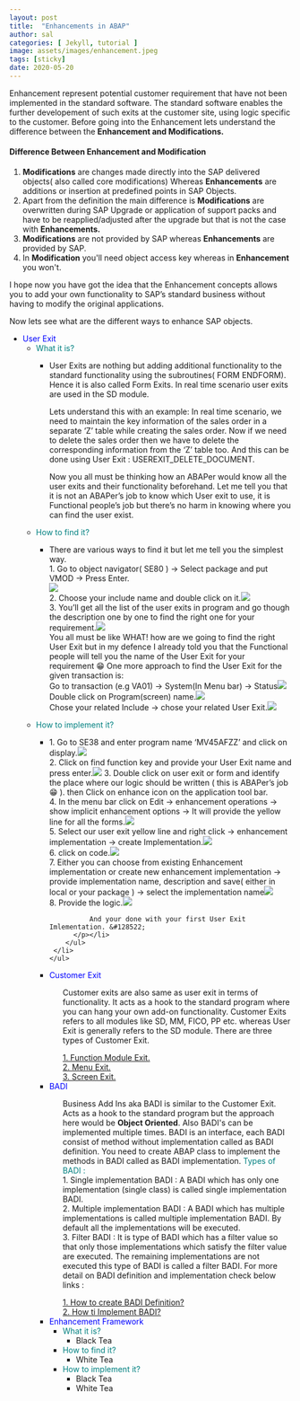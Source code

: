 ```yaml
---
layout: post
title:  "Enhancements in ABAP"
author: sal
categories: [ Jekyll, tutorial ]
image: assets/images/enhancement.jpeg
tags: [sticky]
date: 2020-05-20
---
```


Enhancement represent potential customer requirement that have not been implemented in the standard software. The standard software enables the further developement of such exits at the customer site, using logic specific to the customer.
Before going into the Enhancement lets understand the difference between the <b>Enhancement and Modifications.</b>

#### Difference Between Enhancement and Modification

1. <b>Modifications</b> are changes made directly into the SAP delivered objects( also called core modifications) Whereas <b>Enhancements</b> are additions or insertion at predefined points in SAP Objects. 
2. Apart from the definition the main difference is <b>Modifications</b> are overwritten during SAP Upgrade or application of support packs and have to be reapplied/adjusted after the upgrade but that is not the case with <b>Enhancements. </b>
3. <b>Modifications</b> are not provided by SAP whereas <b>Enhancements</b> are provided by SAP.
4. In <b>Modification</b> you'll need object access key whereas in <b>Enhancement</b> you won't.

I hope now you have got the idea that the Enhancement concepts allows you to add your own functionality to SAP’s  standard business without having to modify the original applications.

Now lets see what are the different ways to enhance SAP objects.
<!-- Types of enhancement -->
<ul id="enhancements">
<!-- user exit -->
  <li><span class="caret" style="color:blue">User Exit</span>
    <ul class="nested">
      <li><span class="caret" style="color:teal">What it is?</span>
        <ul class="nested">
          <li><p>User Exits are nothing but adding additional functionality to the standard functionality using the subroutines( FORM ENDFORM). Hence it is also called Form Exits. In real time scenario user exits are used in the SD module.</p>
          <p>Lets understand this with an example: In real time scenario, we need to maintain the key information of the sales order in a separate ‘Z’ table while creating the sales order.  Now if we need to delete the sales order then we have to delete the corresponding information from the ‘Z’ table too. And this can be done using User Exit : USEREXIT_DELETE_DOCUMENT.</p><p>Now you all must be thinking how an ABAPer would know all the user exits and their functionality beforehand. Let me tell you that it is not an ABAPer’s job to know which User exit to use, it is Functional people’s job but there’s no harm in knowing where you can find the user exist.</p></li>
        </ul>
      </li>
     <li><span class="caret" style="color:teal">How to find it?</span>
        <ul class="nested">
          <li><p> There are various ways to find it but let me tell you the simplest way. 
          <br>1. Go to object navigator( SE80 ) -> Select package and put VMOD -> Press Enter.
          <br><img src="https://lh3.googleusercontent.com/wBviub-g8RSLrZozMU-kPa5pqeanHy7Fi1AN1TkmqVZvUleHgq8Tk5GpmIuiz731s4LJlTfLNvwMyeqPwr_y9R_sTg4P__Jb7_W6XHAPFdMrVFGWMFkk_-AU9Co-UtVEZfPcIbicQIY8zUJ8BNtFTz3Hvo2j7PbsJaPRgtz7KQxwzoJKBYLb8mBHFLlh0M1mFVqV4gU6P-RNkak2WtlX4D15lyx8LKJsDJ4K4jZwlszCCv_g-aa1ri2Az4lXMaOh9SfCq7XRSycLN40hFE5R2A_-Gse_oC4y3J1zN_LgrdCsimsRapd2mOy6QRdSsAygvXeVuwq_fqlXGkfFMd-nAbR9zZ8hZ8-j9aL5CkSt2FjQPms69HeluH08F_-Bs3xB7Kq8MFJmG3duYU7TXrM5x_It_BodRkuV9f6N94L3hoQssjZ7BlU_qSBXNB-nDPxvvkw4MCfrOjvhx2V2tNrT7qbstAQBr0MYzekgAppD68jBwGJlC1jkuQ2PqugRtPnu51u-L1M_dDsCmHLcefVwthXV1lWlLPD01DaHwq0pW0y4w55ej5pW9O08Dobup-z9tukqBrX5WSM-GbZL_beFCVGHroVy-smJlRANLNyLLUdMhCkGGmjLvtQR0CTWUKIJhnu5bKAmUppFZ5GTlfZjllpZwZdue93iNwNwskzZrtT-CbgLN_MMzyxqaxv5=w524-h550-no?authuser=0">
          <br>2. Choose your include name and double click on it.<img src="https://lh3.googleusercontent.com/LQNN-gp6Q4raHXx5TKTCUVtDniG4H7DvSB02b2q37hSah92EyC2sMV5FXRJ_hWwkkVYZDcw1wTO1c20Vm7SFIwf8kWJXIx3KGZGApjJO85u_eiX5-rimK1OoGbm_Pd6DXfQRoU5rx7Ehhfqax4VmTaNUPMc5x8DIAClTDUqiR-_UI9tiZeN0JZHpy76Qvz2IfHHzMhzcUAVl8GNtFQ5jtCUcpG5oEMKm2xTP4XJY1VdBKuh9rFyYcywo2ZtG_F5Vs0Ioz23plOX-HCYUICSW0smENNM0pqRzPD3CTagkbsIpG5nAbTtmg4Nhtzi9fVNom1kjomYCmvYIOrcOV4BOj_1pJixYFEFvFq_kiU8PCu7XFGChzVLJ6M1vfU9s6tl1dsHeajWgbLfbtXRxdd_s3udM6EyzI5YI3HPloj0Te0l0psRMEU4R45TSz-IoaiRHvviekJ9TByUljOEO0C5GdYB1-38vjh-exvyQbFcZSl13ce-xsIAx2xm7VHB4laWcBzsouHJoDg2t4VudcJQ92JfGBS0yJH7wyzN0gRwV6-J9mjnZBzJZpqbjw5nIZ1PWE_rNB7lAdpmRIcbtmyxHVR-MKnlttgXO-WFe5Tw7Mb_c0nNbhkSpB8_-Jeytu9IIxmMl6OuKoo1fTsMJQg6fic6oRAW0YceNxCp3LmsUukZYUswVBPLqcTDV2iwo=w399-h788-no?authuser=0">
          <br>3. You’ll get all the list of the user exits in program and go though the description one by one to find the right one for your requirement.<img src="https://lh3.googleusercontent.com/MjDWfCf111iNKyCGMZTZZ9u_NPx5ZQu3diTh0SOTLK-Z59doOUFVAzVFEf3dtP43Z3mo2oaqkdJ5TmhDnuH6wxbsw7rzkyLUESUvv77nbOy8UP4Ds5cPmJNPJfEKzR5D1ctCMhGte3YeiRyb_nbOlPwoOxoGxgTPdi7qSvCLDyZ3RKe_WoymAxsILWPPgs-P3ce8GSOorJcxhxqFz2Ml3G7v9zNaqVro9XeEUgdJLagRVE7MB_5kbeWx0xSeHvQ449HOG4r1f3FfC8G6uu5b6R3727Uixaz7LQlwwKYfP_TEwzl0TUzgM4dUuW33EwNxokiQ61iinrUEpQ3sX3-vanajCNGADz-Q6r3uYeov__o-dRjSKxpyzGzp2A7Ul5CeWLVcaXO5_vWJAZVzekk7VqEA8nJQ1dxOOEo2KLCBw2TH7IbRGtSf5jWqBYN7eVH2Xlrl1U5l1pgGvrlCnvpUOdY6wkEyzCmkF3FmNLqwiJaahfckqGDYMNqPtplPPXHL1grYGf76B0e2Dy8kuLwDkV5h-2rbZFf0hVVjjNzqUUVfa2Q4BlIKBu0EymA_2fEXvwNOtO16tQgz_H-0hsGCwHQYHWQhGXQioLPn7R-SKRZzpyMfvNA4ohQ0hhMyY0KnOmPzqi7KGhNZm-m79F8c8C35stZewiHiAs5LtoxV6TEDKAh5GP2d8kTPMn8w=w1440-h779-no?authuser=0">
          <br>You all must be like WHAT! how are we going to find the right User Exit but in my defence I already told you that the Functional people will tell you the name of the User Exit for your requirement &#128513;  
          One more approach to find the User Exit for the given transaction is:
          <br>Go to transaction (e.g VA01) -> System(In Menu bar) ->  Status<img src="https://lh3.googleusercontent.com/vQdcuF9ZYG2uMQF4Cpb3J3iwHIV1jfg46M9sFhNHguGY-0jpSVP9Z2-y82ap3XifdXnpBetVA438xHmXWEp1rWEru84k1KbveuMuSZ2mhcJ9U_EHW8q0RG6QQo75YWkPEC2ysPZe6KutCFtoBqmASFnQ1yCBPEJNGfiVlSuXkCf72M3Y4j0nogaH9C4YSK-H7EObBMKQi_lGur3Dbcl2BjLyI5kznh69OFHclF99GB5EiKPggA4T_cFFlUrAp1WWuNtJe91AhpkJ1AYG77SXkKn62MKQ_lTVgjHXhRoLf0cMozqnyck9IhomI9mNXAqOej61Wzz0cWDZGLUt9JzgWpB5aLRY2_r9fPVzFI9-WnQxIdFP0rjgdtw8P6BwyzdF_Bo3hxbGs1b9xO-5hyFLSzSiLpO7p_n9eATmb-VssdMMQnaARM3nN9V44jFp3PtrSl4QAklRsk3wSJBkCxOLCPWqX-3ZAwNQyCZ9MLZb_DSdlz499gKMvlSl2I_MosJQNLERwgubz9k4YHnwAP9aaKEZhf3HdyaFsaB4atkusoGB3OBjvXeoWsguhN9nuMNXEpfmoj7usOyH030BUZjWs00oYyy4kqPmO6gd2YgF2-d9jUXNMZn_bSO720GTs9hASxtUVl15hGgyLUR5a0y3I7hfEnpOa-TzKa3FpG7aniC46GNYV4Y8VXgLKref=w926-h736-no?authuser=0">
          <br>Double click on Program(screen) name.<img src="https://lh3.googleusercontent.com/uHBkyVVi0_zENsm4elZvI52ihyzRcUXdDGB4m9-8Mkwosarf0XHogWzCnS50icSF-CVYRTDh74x-ZwRJjU7nfsdrB5xlHhwFjbkzxZkSn2M4TeBxh5_Rb9Z-Cu_lxGlBAtFDa2_8sqTPEyRcgr0jqGbZWAeE_EYXmxs1fCRBBYZhQdK5UGb_e0nJM3dnO7BLp0KmtNq6GBi-NVfObmQto7WNYPW6qmtnuNvzPZeCf8IFSl0Ez16fw-nAdEjqxAysJYhW5ozFMwYz6RU05-NGWVm4JMBOdcjiCgfwwrJfu1dnKwmwVQ7VznOoI9sikcznW664wpfzG5BCNvvKlOGMXNtJlvod736AlpVPhfr9bbnKxOWQMBL1zThleWTyJXzJ0YkmjmRpsvdUC8aKEf2mKlaQ8xWIkEymCAWWoBdWrFyTlJzjoE0L6AOqu4hBmWu7NNhNuppMMH_2GHJFpdRsaGSo3Hr63JgOEL33OczkAH79Y4_U1f5lr5kMP9i1nS2XaMcokkErkmF2nFfmkMS-w4cC93KYTupTLwUcSdvcJFXAuidHfEUfU9U22LJUiGzeLLHjh6letAN-jHty30h5TLP85-fYB5ieKyPTWRFfPyQozJuPladWW713SD7o0tiRdxBNEXDn4kX6zIZbI3aZXIIuVkdE6bQ8aJ6GR-S-y59RivpPzKhFv2AwK08K=w1176-h721-no?authuser=0">
          <br>Chose your related Include -> chose your related User Exit.<img src="https://lh3.googleusercontent.com/Q_JQwwqpbHPi9nXzhoEjNT58XnOOIOPHZMHu-QXjd9zS2ubp_FE45O65e5nwrOeRuczeSEnalUpta1xfax3cvH7ml9trfmob3jBlhFr33bZUGI_j5oXESQ2vPbZVUyGPwjXJ8kAWNl7KMkvWKR-2dNagy1wZu9D5r47aUswmsLZ9Q-OVqBaBdtJ_QbWVDVWx_-l96f-hUjaGenudsC_eGLbuHGAyJkS0urzoly6xa0bo97opYZqXmRo0aJqfn9iG73VcfoN_WjasMzglXyazypkbKRKcC4r5WIxhcmV458L3X2oKe42CDaGcqYZfHNCCrUoEZOf77rq-CTE8xjRhIv5mKkdC3buDQCia3KG5GO_M4Y5gRUqLyjx40pAsiBR0IMSLt4UFYF1c8hTn2s8BcC1J6PupM-PxjfvZ7tLGbhy4-G1Pxn9phTViwgZLrhcVo6oBcu7iwp_wQnnurYxq_3qnuQltC_rIS6-Xecwx5P_0X6yzwXl_OoJTuxy9B_ytWCBjiQdh5hIpxoo19rxObXZSHgD0fsI5PosfxLjLJhM-IjtH_FznChN1Iyf7iZWoFqoAPMm3ErcAihYe3COAgtXMSUKEY648CfY_HHJShOJl9EFZXvfgVa9fnrANPUqZftIpuhtdR4w7Dt-kf2jEDV02TXO0zsaUl0K7AUI346lyokhIeEWEozXtu-ql=w832-h788-no?authuser=0"></p>
          </li>
        </ul>
     </li>
     <li><span class="caret" style="color:teal">How to implement it?</span>
        <ul class="nested">
          <li><p>1. Go to SE38 and enter program name ‘MV45AFZZ’ and click on display.<img src="https://lh3.googleusercontent.com/HIa0JFWZcTA6eG3U5Gql4kIq4l2D2RpliTXNIWhZMIiqMA5JOjNsHmHGBqZLUg6vhzJ2voVQJrYq-99T-msh8jDV9d2_IcIkXvjVqlhQ0GanrvNGRLMP0DlOgtAFgIo6clUW3BnTJ8RoAn5rK49rMs4ThYr5amn4llj18sx28U4ejXu-LDzRRVJtvXNJ7hATgQQlqmOc1QMrOq9M1o-8dGMuoqpHK8OOxSbKJ0WDW4Fb7BaL7tTsMtva8Nnt7uQBjics9YHUuswRKDO7b680N-dpXwjWwviVodBPCcqo_fotCwbyByKsfiQjEKOfPygVt5DkjzISDoCaZOaY7ycfgrJPK5KCTUu9UA2v7ncSKS-fkbWNmdl30by5Hc1VR__ZaKCPwx_ioeaczFZdulZiKvBYClAgPaNtw6utiTmHmhWAw_0bRQmqFxD3A3AnbdAtDxTergdL728rqH-x-mLbUMCIlKrXMzT7fGk0Qce5Vq8DMDca-GleYppdiPqN40swqEWJkCNAb1ZLuFM79_86Jd4GiVgICdXr8YkGqTzJFDkpmOr9cnNLNPf_q6C7kWQECoyw9348bH4ib_lCHog-z-Tv_YxstObbksT7EbPHYHJqd4dvM5IQlC4o1b7j9kva5c8k_cgfy4pJc0Iti0eV7QNdW953vkZTp3fOgtaJgUqtAA9qfFB7ehT9BqH0=w966-h688-no?authuser=0"> 
              <br>2. Click on find function key and provide your User Exit name and press enter.<img src="https://lh3.googleusercontent.com/OIK6mM5rCLLCL1lzf6BQA8KU-4g89RmtQtPWjaUiTes3egW5ZeptvPCoYZ2XQhuQnl_vulO8Kf7r9s22ZVMMK0N5VRelM1rX-20poqtvNw_9F2I-TlwJOzOvZlRRcCfGdzIPT8Lwr8sGD21we7kLFfww6Jxjb2tVmT7TwDDI1vJ7vZyx99wselGxJqTEeRLkfpoTmu5YdJkYU6QeTGQcxPalu0fE58khWFsPgTQA11FSotYBPjoAiYpsvuVsSCCNimam8vREEsc7fzTZFPtZ-BlBUvvZTUnUc786JpJzdyp9D9z5bT08aRGPCQx8g40fNkzG12ijg4V-f6xUz6xPPnQhUCvUNJ9BlV_zHBsqkGkVmven3NkanAfMe1bufXEBO_rF70LOe8X7h1iNP4J8vxn-Bv4OOdsiMjVsq7HDtqQYYGfVBhYKYC8nGRQZSW28KC1VCHndG1TZzklfbzojECgub1y9uwXdYjbG1G39vNvcTJrHWhWQcAEtSaz0UnJytHRI3uS2u2vO5FOka1SNqvGyX6ELBxEht1gryXJ8fyeYFHmEoCK6b-dFmA2-ZRpktpeF5Hi8HT-S1SEMcr-W9QKXSb24e3FJRyEM5bKyYbSY0gDsiaIYigLdyms1kvDU7sGJbfFkV6zUmb0BRM0b0ZcO-EnORiFTv2-FR4OqZGwELJbfPNdes9XiZ5cp=w1094-h776-no?authuser=0"> 
              3. Double click on user exit or form and identify the place where our logic should be written
              ( this is ABAPer’s job &#128513; ).<img src=""> then Click on enhance icon on the application tool bar. 
              <br>4. In the menu bar click on Edit -> enhancement operations -> show implicit enhancement options -> 
              It will provide the yellow line for all the forms.<img src="https://lh3.googleusercontent.com/zui6NzIEIzZjqD8VKUBkrMQq9CY6bnmzTcusw9UJ8WsPIismNoJWvnX54-AHRN9Moj3OP0hCR7ye5VyvXj1KoEo_6kLt9WfgIwwcSSr_NWtkangbJN-4dH66pQwLrItK4p5qC_4EKcE1YkrjgN7v3fX0ixLU7lSdlsHV6EOMLqLO-oeZOR4xbfasKQtOspYge9NLuTaR_sXWGHBNTLom_nLV3xWvbeMDo3-s_gnYjDjSN1iEopdV8r9gMLoW8hnOl19ZJ2l9ikfPA3Ayb-zzIB-AI5bEazyaF9NzBE4mK09om2cmbQlKuT0wMnr9wnlJAuKOrflmQEX7khdXw_zOTorsyt8VDkbm9x6XhSxcFo7y8Cp7HhvrDthmEoHoqa5gIh9MruUtIHnw-iV-7x4BrEtiweFLh1gMvQxVSABSs9lhtBgGOGvdboa-uY1do0fUXAp03CL9XKey5u0sSFJ_uuyno-ULXP3-hVjToSk1vK-m_luZr6Fr8XAygYYxCLfI1cP-YndzpnvwMzdjmrC1BKnN_2cl_tNRh8Gp7WeJZZbxC-R32UObnTGZSaevSvJAtuuEijJvN_S3UJ07wLZCMEd-8tFttNIj33SVVe2ojCUi4Y1nPAvjQPcAFuaN3mGt0HOi3teVLdf1w1yxjBRT5JqAP83BhZaSQbsQQk7XAjs5c1P3UZm0aAwMbMW1=w925-h788-no?authuser=0">
              <br>5. Select our user exit yellow line and right click -> 
              enhancement implementation -> create Implementation.<img src="https://lh3.googleusercontent.com/eOskYPltt5RjoeRf0J4kB1sP3WWl8hWUdk6ULVTINvLWwbKpNX_J40NObgTSDxfnTbyTvHHYBd-qgQftnvYsBJSyTXuCfjxE3jnfXMqoSR7umvE2w-wgPYxfs3pMaS2abt7zevQIbks0TPhPqtmVqcTTOpD3U7Vrn-0HyQT0ExKTHHz-Wtgb_gFQ7PF6gzY9hr_70fUJJFSG3sDP4iK9GkA9nTKr3ipvFgB1fCkWVlYiWYSO5m4oWg87P6p5g18s3B8ari3JUWJh5Mwk7Zp3fC-JVHG4oEgQn_1t-3vs_GFC-KjiEOeaY5bB-RJbMRXG1QjhFgGGWHPwCMi-Q5dRkMKTCwIh2qjGQ3BaSQxl4-7EWV60l92pUyEn_IDtEZmlFNeE5Xa9_so6aPCltFUM7cMS9WM-HhGs40LoJDjPCvbLcIOKUT7gqRSXCaXr-HWoX4NcNaZ6blwVSMuIkb_A73uikh06icfTQ3u4rR7IXn8aYPz_CgfcxqpO-5pWUufeLjuXSquRSJ9j8CfqEaIak1ay3-X987gFfQf3d8zh4bPxoyForKGvPe8D3EihP3mkWvLL0Ndh71mQnN5IEL_X6mpb2a6-pS6J4NWQp5qYBckMRPn8sTZk_DV17BSIm1yYlNWnSha05F1CU0B34bNLrcDMG5_q4cbfNijBqzttpiLlIdNS_C4IyMk0c8oc=w828-h646-no?authuser=0"> 
              <br>6. click on code.<img src="https://lh3.googleusercontent.com/q-3CgYMP8o_7VDY8kKvUNOWr5aqpqRThBSEeII62hjdqEdhE8TsgEKHxjcJP9mV-FezQapf2bzq80lPg1DflFWqpxdbY__uT7PZSJEyggKo085YUUdIrv9DBOUo6b5N7SDXl_B2oxxfD98t3HVr17JZY5BXDUFs_yn5ZEfK6iniBxkJuWTZ51SNjpAybjBEWsMfi3WnDkfoQRVjoa7yNMkNqb0VeUXS_b9nYIoblST57bqBK5WXTpEJAEHv2289glyllsGaubfy8oktHpyDKp3dEOS8X-FVmsCS7o3meDEqZuOL1BbZo4SKYt7-5QpAL-J2GtT-rOvmj3RkO5pN1pouVsHEVWeSqqHPAs9Kr4a_Ryl6WCVXtCt1AzzYZneo5QgLstTeKRP5TIO6mtdHTbK2qyNXymQ-JvxoZaBHI61WlzMF5x0MYKo6GMYYoARZIlbeu0GwlXoFXqL6kDKcYK7bDfL2xYyIY5YXPpvLF3BZmku0LUOFc4KCM_xsBu8FXQw2v3UCjHMqAmVyPBSPqYjfBzBiz2ZHBTuYpCqcZiFxGBg7DPbkt31XsoUdE-81tsjnLVkq9aoHN2mCWo3M3vZh1qV--a9Pod_ZP_XGOd_kWXe0qew65Dm00RKe7LQZWBjpcMfjbuQvPNl_PBBFMOSHpFxQM4GE_vdcF6zTkd1Lwyi2F-ytXb88vExlM=w1054-h284-no?authuser=0">
              <br>7. Either you can choose from existing Enhancement 
              implementation or create new enhancement implementation -> provide implementation name, 
              description and save( either in local or your package ) -> select the implementation name<img src="https://lh3.googleusercontent.com/3kwUXrnGqIXbUB9xXY-iL7W6Tjm_ZYO77uqjbHQD2XH1YPTYkeE9tG-2NFrfLXL9az_kRK_QjVCJ0IKZ_jjS9FyKPhH40AN4UW07xejZVkO4GVzcjc5OlxucRb-nPBg4VS9InpIZYzbd2eyasqyTy4D2jbqWXotIwGCOSkW4fNUZjKjA5ETrBVJTJA9cQ6ORB6AleXiOQQjptruof_mb39MWLs3xi09dVwl45EJBuMY6cQkSe4VyQpJEqj_4GqOnmoNhD7yHysMcfMygcWaDuxiy6UXMvt67lLOzEg9iN2lBHNTlZ6t72wT0bb1y5Cu5Mo0EOc9_TJQTvfJ_AxZZqr53_qTRTjus93Nm4qjQYCJG-pc0Pp8heK24NvpH2kA8069BWhC7rilvs20r1dTp7vASuA_Gy65JCM8U2ARiFDzVBQAZXYOlyo6WAB6J_AVZ7UEua36Z6IoRpUSjLSFJRLcoRWdFwCFU8GL5asZWeMbC7wYHuk4PRjueFTTTpRK2cBVd-K2A0-rwqQ_Lscd8eYJESGd1zYJnfQWLEUt7O_8NKwQtu2wrlY2bMhSe7yNuM_RYpsuuW8mk-GGFFxDHTQ2jJ92gXsZM2auqdFlNdU9pSbuYFWSF8mUE9pZilMgcnlwfrLEOeTA5SEPHIpCufEsSpPmv6YIhCvbP5D4NV9zvw1C2b0OjH46Jf_0L=w1440-h216-no?authuser=0"> 
              <br>8. Provide the logic.<img src="https://lh3.googleusercontent.com/DcuNUy5YPLwxzF8j4EXP7hv0_AU6l0C8NroFx_n_ofZK9x81ptTYfCn-Fxc_tQ4jnrGmA11XZNPcy-HTqYnxxo8_GtMyn_BhEA4LBPE9ybDAA3gqKiScF9-5543TwLehmqNYqpY6KHItHHMiMWMlKrdYv2Ws3gY9n8zV3kRW80ivQXx2hTZqeRs0ziqNQYMbHWBbhGHNmmmSdUuRwfbJK_GwObL1uZVyq73ZUIw98u6W0XCU9xjBIfZSC11yIo7F9wkkkU0RQpmi6Cqqzd3iQwTmIJBmkw9a1Ruvj9_Rj8cFEeVEiSwjLr3791BmQTyDRG8DvY3d3JvdaT1oMr8VDP5ZfJIEiAJ2WUqQi1xZb59Kj7idqBTLuQJjyR623fH4n1fQWgztsAViONarPLLpZ0-no0GsU_7zCKC64aRnTbXogHBeu9bo0hFJ2PtiePwh_WQr1f4Z0q6rMtmeOY11Ov8av4gOet-w5rURwViGT5jUhiMyHIRZnGMGdbMM_a3d5yOrAwiHiae0hgRZRuIJw_5_P_06ED5kCWIS8KuuLfcf-1zA78qjw3GAYLu9ZWaW-RpJn3K40SGKCmQiUSDDwictZdKXwGfwgxqWxi4KZWyV9dvxxLNIfqfCMjr85S8eZh-8KKI5a6XYMs_sUP2_iq7UJeSTR_zDTtnxmp-DXrM37zwiroMPE0x55YM8=w988-h158-no?authuser=0">

              And your done with your first User Exit Imlementation. &#128522;
          </p></li>
        </ul>
     </li>
    </ul> 
  </li>
<!-- Customer exit -->
  <li><span class="caret" style="color:blue">Customer Exit</span>
    <ul class="nested">
      <p>Customer exits are also same as user exit in terms of functionality. It acts as a hook to the standard program where you can hang your own add-on functionality. Customer Exits refers to all modules like SD, MM, FICO, PP etc. whereas User Exit is generally refers to the SD module. 
There are three types of Customer Exit.</p><a href="/function-module-exit">1. Function Module Exit.</a>
      <br><a href="/menu-exit">2. Menu Exit.</a>
    <br><a href="/screen-exit">3. Screen Exit.</a>
    </ul> 
  </li>
<!-- BADI -->
  <li><span class="caret" style="color:blue">BADI</span>
    <ul class="nested">
      <p>Business Add Ins aka BADI is similar to the Customer Exit. Acts as a hook to the standard program but the approach here would be <b>Object Oriented</b>. Also BADI's can be implemented multiple times. BADI is an interface, each BADI consist of method without implementation called as BADI definition. You need to create ABAP class to implement the methods in BADI called as BADI implementation.
      <span style="color:teal">Types of BADI :</span>
      <br>1. Single implementation BADI : A BADI which has only one implementation (single class) is called single implementation BADI.
      <br>2. Multiple implementation BADI : A BADI which has multiple implementations is called multiple implementation BADI. By default all the implementations will be executed.
      <br>3. Filter BADI : It is type of BADI which has a filter value so that only those implementations which satisfy the filter value are executed. The remaining implementations are not executed this type of BADI is called a filter BADI.
      For more detail on BADI definition and implementation check below links :</p><a href="/badi-definition">1. How to create BADI Definition?</a>
      <br><a href="/badi-implementation">2. How ti Implement BADI?</a>
    </ul> 
  </li>
<!-- Enhancement framework -->
  <li><span class="caret" style="color:blue">Enhancement Framework</span>
    <ul class="nested">
      <li><span class="caret" style="color:teal">What it is?</span>
        <ul class="nested">
          <li>Black Tea</li>
        </ul>
      </li>
     <li><span class="caret" style="color:teal">How to find it?</span>
        <ul class="nested">
          <li>White Tea</li>
        </ul>
     </li>
     <li><span class="caret" style="color:teal">How to implement it?</span>
        <ul class="nested">
          <li>Black Tea</li>
          <li>White Tea</li>
        </ul>
     </li>
    </ul> 
  </li>
</ul>
